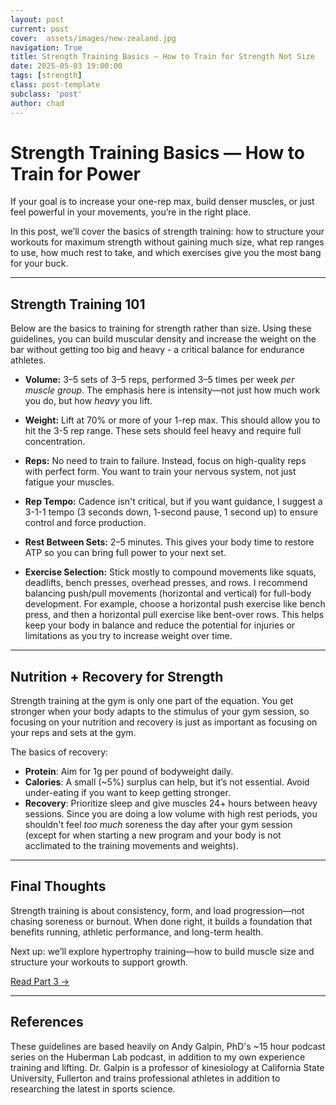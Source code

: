 ```yaml
---
layout: post
current: post
cover:  assets/images/new-zealand.jpg
navigation: True
title: Strength Training Basics — How to Train for Strength Not Size
date: 2025-05-03 19:00:00
tags: [strength]
class: post-template
subclass: 'post'
author: chad
---
```


# Strength Training Basics — How to Train for Power

If your goal is to increase your one-rep max, build denser muscles, or just feel 
powerful in your movements, you’re in the right place.

In this post, we’ll cover the basics of strength training: how to structure your
workouts for maximum strength without gaining much size, what rep ranges to use, 
how much rest to take, and which exercises give you the most bang for your buck.

---

## Strength Training 101
Below are the basics to training for strength rather than size. Using these guidelines, 
you can build muscular density and increase the weight on the bar without getting too 
big and heavy - a critical balance for endurance athletes. 

- **Volume:** 3–5 sets of 3–5 reps, performed 3–5 times per week *per muscle group*. 
The emphasis here is intensity—not just how much work you do, but how *heavy* you lift.

- **Weight:** Lift at 70% or more of your 1-rep max. This should allow you to hit the 3-5 
rep range. These sets should feel heavy and require full concentration.

- **Reps:** No need to train to failure. Instead, focus on high-quality reps with 
perfect form. You want to train your nervous system, not just fatigue your muscles.

- **Rep Tempo:** Cadence isn't critical, but if you want guidance, I suggest a 3-1-1 tempo
(3 seconds down, 1-second pause, 1 second up) to ensure control and force production.

- **Rest Between Sets:** 2–5 minutes. This gives your body time to restore ATP so you
can bring full power to your next set.

- **Exercise Selection:** Stick mostly to compound movements like squats, deadlifts, bench 
presses, overhead presses, and rows. I recommend balancing push/pull movements (horizontal 
and vertical) for full-body development. For example, choose a horizontal push exercise 
like bench press, and then a horizontal pull exercise like bent-over rows. This helps keep 
your body in balance and reduce the potential for injuries or limitations as you try to 
increase weight over time.

---

## Nutrition + Recovery for Strength
Strength training at the gym is only one part of the equation. You get stronger when your 
body adapts to the stimulus of your gym session, so focusing on your nutrition and recovery 
is just as important as focusing on your reps and sets at the gym. 

The basics of recovery: 

- **Protein**: Aim for 1g per pound of bodyweight daily.
- **Calories**: A small (~5%) surplus can help, but it’s not essential. Avoid under-eating
if you want to keep getting stronger.
- **Recovery**: Prioritize sleep and give muscles 24+ hours between heavy sessions. Since you 
are doing a low volume with high rest periods, you shouldn't feel *too much* soreness the 
day after your gym session (except for when starting a new program and your body is not
acclimated to the training movements and weights).

---

## Final Thoughts

Strength training is about consistency, form, and load progression—not chasing soreness
or burnout. When done right, it builds a foundation that benefits running, athletic 
performance, and long-term health.

Next up: we’ll explore hypertrophy training—how to build muscle size and structure
your workouts to support growth.

[Read Part 3 →](./hypertrophy-training-basics)

---

## References
These guidelines are based heavily on Andy Galpin, PhD's ~15 hour podcast series on 
the Huberman Lab podcast, in addition to my own experience training and lifting. Dr. 
Galpin is a professor of kinesiology at California State University, Fullerton and trains 
professional athletes in addition to researching the latest in sports science.
